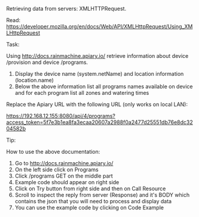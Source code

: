 Retrieving data from servers: XMLHTTPRequest.

Read: https://developer.mozilla.org/en/docs/Web/API/XMLHttpRequest/Using_XMLHttpRequest

Task:

Using http://docs.rainmachine.apiary.io/ retrieve information about device /provision and device /programs.
  1. Display the device name (system.netName) and location information (location.name)
  2. Below the above information list all programs names available on device and for each program list all zones and watering times
  
Replace the Apiary URL with the following URL (only works on local LAN):

https://192.168.12.155:8080/api/4/programs?access_token=5f7e3b1ea8fa3ecaa20607a2988f0a2477d25551db76e8dc3204582b

Tip:

How to use the above documentation:
  1. Go to http://docs.rainmachine.apiary.io/
  2. On the left side click on Programs
  3. Click /programs GET on the middle part 
  4. Example code should appear on right side
  5. Click on Try button from right side and then on Call Resource
  6. Scroll to inspect the reply from server (Response) and it's BODY which contains the json that you will need to process and display data
  7. You can use the example code by clicking  on Code Example

